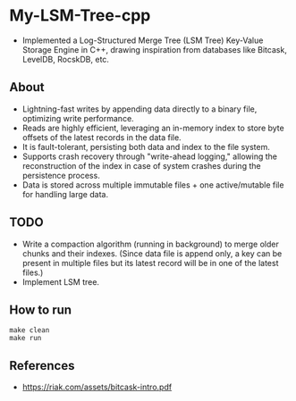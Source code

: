 # My-LSM-Tree-cpp

* Implemented a Log-Structured Merge Tree (LSM Tree) Key-Value Storage Engine in C++, drawing inspiration from databases like Bitcask, LevelDB, RocskDB, etc.

## About
* Lightning-fast writes by appending data directly to a binary file, optimizing write performance.
* Reads are highly efficient, leveraging an in-memory index to store byte offsets of the latest records in the data file. 
* It is fault-tolerant, persisting both data and index to the file system.
* Supports crash recovery through "write-ahead logging," allowing the reconstruction of the index in case of system crashes during the persistence process.
* Data is stored across multiple immutable files + one active/mutable file for handling large data. 

## TODO
* Write a compaction algorithm (running in background) to merge older chunks and their indexes. (Since data file is append only, a key can be present in multiple files but its latest record will be in one of the latest files.)
* Implement LSM tree.

## How to run
```
make clean
make run
```

## References
* https://riak.com/assets/bitcask-intro.pdf
